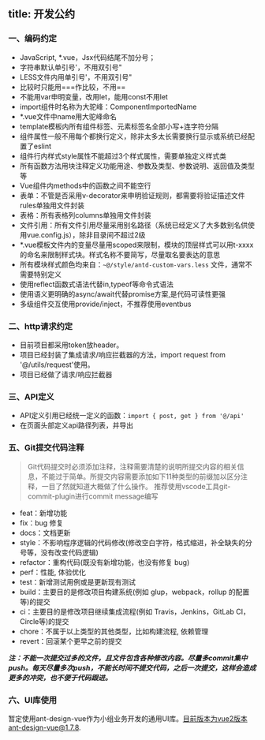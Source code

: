 title: 开发公约
---

### 一、编码约定
- JavaScript, *.vue，Jsx代码结尾不加分号；
- 字符串默认单引号'，不用双引号"
- LESS文件内用单引号'，不用双引号"
- 比较时只能用===作比较，不用==
- 不能用var申明变量，改用let，能用const不用let
- import组件时名称为大驼峰：ComponentImportedName
- *.vue文件中name用大驼峰命名
- template模板内所有组件标签、元素标签名全部小写+连字符分隔
- 组件属性一般不用每个都换行定义，除非太多太长需要换行显示或系统已经配置了eslint
- 组件行内样式style属性不能超过3个样式属性，需要单独定义样式类
- 所有函数方法用块注释定义功能用途、参数及类型、参数说明、返回值及类型等
- Vue组件内methods中的函数之间不能空行
- 表单：不管是否采用v-decorator来申明验证规则，都需要将验证描述文件rules单独用文件封装
- 表格：所有表格列columns单独用文件封装
- 文件引用：所有文件引用尽量采用别名路径（系统已经定义了大多数别名供使用vue.config.js），除非目录间不超过2级
- *.vue模板文件内的变量尽量用scoped来限制，模块的顶层样式可以用t-xxxx 的命名来限制样式块。样式名称不要简写，尽量取名要表达的意思
- 所有模块样式颜色均来自：`~@/style/antd-custom-vars.less` 文件，通常不需要特别定义
- 使用reflect函数式语法代替in,typeof等命令式语法
- 使用语义更明确的async/await代替promise方案,是代码可读性更强
- 多级组件交互使用provide/inject，不推荐使用eventbus


### 二、http请求约定
- 目前项目都采用token放header。
- 项目已经封装了集成请求/响应拦截器的方法，import request from '@/utils/request'使用。
- 项目已经做了请求/响应拦截器

### 三、API定义
- API定义引用已经统一定义的函数：`import { post, get } from '@/api'`
- 在页面头部定义api路径列表，并导出

### 五、Git提交代码注释
> Git代码提交时必须添加注释，注释需要清楚的说明所提交内容的相关信息，不能过于简单。所提交内容需要添加如下11种类型的前缀加以区分注释，一目了然就知道大概做了什么操作。
> 推荐使用vscode工具git-commit-plugin进行commit message编写


* feat：新增功能
* fix：bug 修复
* docs：文档更新
* style：不影响程序逻辑的代码修改(修改空白字符，格式缩进，补全缺失的分号等，没有改变代码逻辑)
* refactor：重构代码(既没有新增功能，也没有修复 bug)
* perf：性能, 体验优化
* test：新增测试用例或是更新现有测试
* build：主要目的是修改项目构建系统(例如 glup，webpack，rollup 的配置等)的提交
* ci：主要目的是修改项目继续集成流程(例如 Travis，Jenkins，GitLab CI，Circle等)的提交
* chore：不属于以上类型的其他类型，比如构建流程, 依赖管理
* revert：回滚某个更早之前的提交

**_注：不能一次提交过多的文件，且文件包含各种修改内容。尽量多commit集中push。每天尽量多次push，不能长时间不提交代码，之后一次提交，这样会造成更多的冲突，也不便于代码跟进。_**

### 六、UI库使用
暂定使用ant-design-vue作为小组业务开发的通用UI库。目前版本为vue2版本ant-design-vue@1.7.8.
